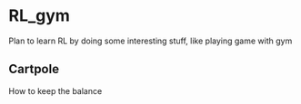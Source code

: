 RL_gym
===

Plan to learn RL by doing some interesting stuff, like playing game with gym


## Cartpole

How to keep the balance

